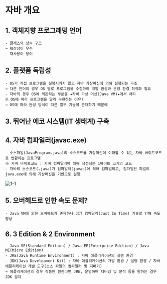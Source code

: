 # 자바 개요
## 1. 객체지향 프로그래밍 언어
~~~
- 클래스와 상속 구조 
→ 확장성이 우수
- 재사용이 용이
~~~
## 2. 플랫폼 독립성
~~~
- OS가 직접 프로그램을 실행시키지 않고 자바 가상머신에 의해 실행되는 구조
→ 다른 언어의 경우 OS 별로 프로그램을 수정하여 개발 환경과 운영 환경 최적화 필요
- 자바의 경우 OS에 의존하는 부분을 ★자바 가상 머신(Java VM)★에서 처리
※ OS에 따라 프로그램을 달리 구현하는 이유?
→ OS에 따라 완성 방식이 다른 일부 기능이 존재하기 때문에
~~~
## 3. 뛰어난 에코 시스템(IT 생태계) 구축 
## 4. 자바 컴파일러(javac.exe)
~~~
- 소스파일(JavaProgram.java)의 소스코드를 가상머신이 이해할 수 있는 자바 바이트코드로 변환하는 프로그램
※ 자바 바이트코드 : 자바 컴파일러에 의해 생성되는 1바이트 크기의 코드
- 자바의 소스코드(.java)가 컴파일러(javac)에 의해 컴파일되고, 컴파일된 파일이 java.exe에 의해 가상머신을 기반으로 실행  
~~~
![1-1](https://user-images.githubusercontent.com/48504392/67631912-e7b05800-f8df-11e9-90c8-2daf05d6d8b1.png)

## 5. 오버헤드로 인한 속도 문제?
`- Java VM에 의한 오버헤드가 존재하나 JIT 컴파일러(Just In Time) 기술로 인해 속도 향상`
## 6. 3 Edition & 2 Environment
~~~
- Java SE(Standard Edition) / Java EE(Enterprise Edition) / Java ME(Micro Edition)
- JRE(Java Runtime Environment) : 자바 애플리케이션의 실행 환경
- JDK(Java Development Kit) : 자바 애플리케이션의 개발 환경 / 실행 환경 / 자바 애플리케이션 개발 도구(소스 파일의 컴파일러 및 디버거) 
→ 애플리케이션의 경우 작동만 원한다면 JRE, 운영하며 디버깅 및 분석 등을 원하는 경우 JDK 설치
~~~
